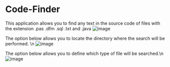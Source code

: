 # Code-Finder
This application allows you to find any text in the source code of files with the extension .pas .dfm .sql .txt and .java
![image](https://user-images.githubusercontent.com/22157008/114540491-f7cf0b00-9c2b-11eb-9db0-fc1a711a50bd.png)

The option below allows you to locate the directory where the search will be performed. \n
![image](https://user-images.githubusercontent.com/22157008/114540646-29e06d00-9c2c-11eb-95a4-61d6f6a4fc19.png)

The option below allows you to define which type of file will be searched.\n
![image](https://user-images.githubusercontent.com/22157008/114540722-42e91e00-9c2c-11eb-858d-0f8a0123bd01.png)


